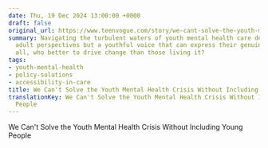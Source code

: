 ```yaml
---
date: Thu, 19 Dec 2024 13:00:00 +0000
draft: false
original_url: https://www.teenvogue.com/story/we-cant-solve-the-youth-mental-health-crisis-without-including-young-people
summary: Navigating the turbulent waters of youth mental health care demands not just
  adult perspectives but a youthful voice that can express their genuine needs—after
  all, who better to drive change than those living it?
tags:
- youth-mental-health
- policy-solutions
- accessibility-in-care
title: We Can't Solve the Youth Mental Health Crisis Without Including Young People
translationKey: We Can't Solve the Youth Mental Health Crisis Without Including Young
  People
---
```


We Can't Solve the Youth Mental Health Crisis Without Including Young People